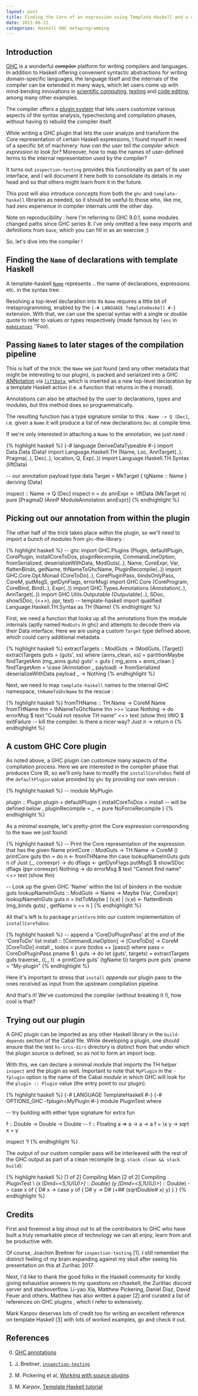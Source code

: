 ```yaml
---
layout: post
title: Finding the Core of an expression using Template Haskell and a custom GHC Core plugin
date: 2021-06-22
categories: Haskell GHC metaprogramming
---
```


## Introduction

[GHC](https://www.haskell.org/ghc/) is a wonderful ~~compiler~~ platform for writing compilers and languages. In addition to Haskell offering convenient syntactic abstractions for writing domain-specific languages, the language itself and the internals of the compiler can be extended in many ways, which let users come up with mind-bending innovations in [scientific computing](http://conal.net/papers/compiling-to-categories/compiling-to-categories.pdf), [testing](https://hackage.haskell.org/package/inspection-testing) and [code editing](https://haskellwingman.dev/), among many other examples.

The compiler offers a [plugin system](https://downloads.haskell.org/ghc/latest/docs/html/users_guide/extending_ghc.html#compiler-plugins) that lets users customize various aspects of the syntax analysis, typechecking and compilation phases, without having to rebuild the compiler itself.

While writing a GHC plugin that lets the user analyze and transform the Core representation of certain Haskell expressions, I found myself in need of a specific bit of machinery: _how can the user tell the compiler which expression to look for?_ Moreover, how to map the names of user-defined terms to the internal representation used by the compiler?

It turns out `inspection-testing` provides this functionality as part of its user interface, and I will document it here both to consolidate its details in my head and so that others might learn from it in the future. 

This post will also introduce concepts from both the `ghc` and `template-haskell` libraries as needed, so it should be useful to those who, like me, had zero experience in compiler internals until the other day.

Note on reproducibility : here I'm referring to GHC 9.0.1, some modules changed paths since GHC series 8. I've only omitted a few easy imports and definitions from `base`, which you can fill in as an exercise ;)

So, let's dive into the compiler !

## Finding the `Name` of declarations with template Haskell

A template-haskell [`Name`](https://hackage.haskell.org/package/template-haskell-2.17.0.0/docs/Language-Haskell-TH.html#t:Name) represents .. the name of declarations, expressions etc. in the syntax tree.

Resolving a top-level declaration into its `Name` requires a little bit of metaprogramming, enabled by the `{-# LANGUAGE TemplateHaskell #-}` extension. With that, we can use the special syntax with a single or double quote to refer to values or types respectively (made famous by `lens` in [`makeLenses`](https://hackage.haskell.org/package/lens-5.0.1/docs/Control-Lens-Combinators.html#v:makeLenses) ''Foo).

## Passing `Name`s to later stages of the compilation pipeline

This is half of the trick: the `Name` we just found (and any other metadata that might be interesting to our plugin), is packed and serialized into a GHC [ANNotation](http://downloads.haskell.org/~ghc/latest/docs/html/users_guide/extending_ghc.html#source-annotations) via [`liftData`](https://hackage.haskell.org/package/template-haskell-2.17.0.0/docs/Language-Haskell-TH-Syntax.html#v:liftData), which is inserted as a new top-level declaration by a template Haskell action (i.e. a function that returns in the `Q` monad).

Annotations can also be attached by the user to declarations, types and modules, but this method does so programmatically.

The resulting function has a type signature similar to this : `Name -> Q [Dec]`, i.e. given a `Name` it will produce a list of new declarations `Dec` at compile time.

If we're only interested in attaching a `Name` to the annotation, we just need : 

{% highlight haskell %}
{-# language DeriveDataTypeable #-}
import Data.Data (Data)
import Language.Haskell.TH (Name, Loc, AnnTarget(..), Pragma(..), Dec(..), location, Q, Exp(..))
import Language.Haskell.TH.Syntax (liftData)

-- our annotation payload type
data Target = MkTarget { tgName :: Name } deriving (Data)

inspect :: Name -> Q [Dec]
inspect n = do
  annExpr <- liftData (MkTarget n)
  pure [PragmaD (AnnP ModuleAnnotation annExpr)]
{% endhighlight %}



## Picking out our annotation from within the plugin

The other half of the trick takes place within the plugin, so we'll need to import a bunch of modules from `ghc`-the-library :

{% highlight haskell %}
-- ghc
import GHC.Plugins (Plugin, defaultPlugin, CorePlugin, installCoreToDos, pluginRecompile, CommandLineOption, fromSerialized, deserializeWithData, ModGuts(..), Name, CoreExpr, Var, flattenBinds, getName, thNameToGhcName, PluginRecompile(..))
import GHC.Core.Opt.Monad (CoreToDo(..), CorePluginPass, bindsOnlyPass, CoreM, putMsgS, getDynFlags, errorMsg)
import GHC.Core (CoreProgram, CoreBind, Bind(..), Expr(..))
import GHC.Types.Annotations (Annotation(..), AnnTarget(..))
import GHC.Utils.Outputable (Outputable(..), SDoc, showSDoc, (<+>), ppr, text)
-- template-haskell
import qualified Language.Haskell.TH.Syntax as TH (Name)
{% endhighlight %}


First, we need a function that looks up all the annotations from the module internals (aptly named `ModGuts` in ghc) and attempts to decode them via their Data interface. Here we are using a custom `Target` type defined above, which could carry additional metadata.

{% highlight haskell %}
extractTargets :: ModGuts -> (ModGuts, [Target])
extractTargets guts = (guts', xs)
  where
    (anns_clean, xs) = partitionMaybe findTargetAnn (mg_anns guts)
    guts' = guts { mg_anns = anns_clean }
    findTargetAnn = \case 
      (Annotation _ payload) -> fromSerialized deserializeWithData payload
      _ -> Nothing
{% endhighlight %}

Next, we need to map `template-haskell` names to the internal GHC namespace, `thNameToGhcName` to the rescue :

{% highlight haskell %}
fromTHName :: TH.Name -> CoreM Name
fromTHName thn = thNameToGhcName thn >>= \case
    Nothing -> do
        errorMsg $ text "Could not resolve TH name" <+> text (show thn)
        liftIO $ exitFailure -- kill the compiler. Is there a nicer way?
    Just n -> return n
{% endhighlight %}


## A custom GHC Core plugin

As noted above, a GHC plugin can customize many aspects of the compilation process. Here we are interested in the compiler phase that produces Core IR, so we'll only have to modify the `installCoreToDos` field of the `defaultPlugin` value provided by `ghc` by providing our own version :

{% highlight haskell %}
-- module MyPlugin

plugin :: Plugin
plugin = defaultPlugin {
  installCoreToDos = install -- will be defined below
  , pluginRecompile = \_ -> pure NoForceRecompile
                       }
{% endhighlight %}

As a minimal example, let's pretty-print the Core expression corresponding to the `Name` we just found:

{% highlight haskell %}
-- Print the Core representation of the expression that has the given Name
printCore :: ModGuts -> TH.Name -> CoreM ()
printCore guts thn = do
  n <- fromTHName thn
  case lookupNameInGuts guts n of
    Just (_, coreexpr) -> do
      dflags <- getDynFlags
      putMsgS $ showSDoc dflags (ppr coreexpr)
    Nothing -> do
      errorMsg $ text "Cannot find name" <+> text (show thn)
      
-- Look up the given GHC 'Name' within the list of binders in the module guts
lookupNameInGuts :: ModGuts -> Name -> Maybe (Var, CoreExpr)
lookupNameInGuts guts n = listToMaybe
    [ (v,e)
    | (v,e) <- flattenBinds (mg_binds guts)
    , getName v == n
    ]
{% endhighlight %}


All that's left is to package `printCore` into our custom implementation of `installCoreToDos`:

{% highlight haskell %}
-- append a 'CoreDoPluginPass' at the _end_ of the 'CoreToDo' list
install :: [CommandLineOption] -> [CoreToDo] -> CoreM [CoreToDo]
install _ todos = pure (todos ++ [pass])
  where
    pass = CoreDoPluginPass pname $ \ guts -> do
      let (guts', targets) = extractTargets guts
      traverse_ (\(_, t) -> printCore guts' (tgName t)) targets
      pure guts'
    pname = "My-plugin"
{% endhighlight %}

Here it's important to stress that `install` _appends_ our plugin pass to the ones received as input from the upstream compilation pipeline. 

And that's it! We've customized the compiler (without breaking it !), how cool is that?

## Trying out our plugin

A GHC plugin can be imported as any other Haskell library in the `build-depends` section of the Cabal file. While developing a plugin, one should ensure that the test `hs-srcs-dirs` directory is distinct from that under which the plugin source is defined, so as not to form an import loop.

With this, we can declare a minimal module that imports the TH helper `inspect` and the plugin as well. Important to note that `MyPlugin` in the `-fplugin` option is the name of the Cabal _module_ in which GHC will look for the `plugin :: Plugin` value (the entry point to our plugin).

{% highlight haskell %}
{-# LANGUAGE TemplateHaskell #-}
{-# OPTIONS_GHC -fplugin=MyPlugin #-}
module PluginTest where

-- try building with either type signature for extra fun

f :: Double -> Double -> Double
-- f :: Floating a => a -> a -> a 
f = \x y -> sqrt x + y

inspect 'f
{% endhighlight %}

The output of our custom compiler pass will be interleaved with the rest of the GHC output as part of a clean recompile (e.g. `stack clean && stack build`):

{% highlight haskell %}
[1 of 2] Compiling Main
[2 of 2] Compiling PluginTest
\ (x [Dmd=<S,1*U(U)>] :: Double) (y [Dmd=<S,1*U(U)>] :: Double) ->
  case x of { D# x ->
  case y of { D# y -> D# (+## (sqrtDouble# x) y) }
  }
{% endhighlight %}







## Credits

First and foremost a big shout out to all the contributors to GHC who have built a truly remarkable piece of technology we can all enjoy, learn from and be productive with.

Of course, Joachim Breitner for `inspection-testing` [1]. I still remember the distinct feeling of my brain expanding against my skull after seeing his presentation on this at Zurihac 2017.

Next, I'd like to thank the good folks in the Haskell community for kindly giving exhaustive answers to my questions on r/haskell, the ZuriHac discord server and stackoverflow. Li-yao Xia, Matthew Pickering, Daniel Diaz, David Feuer and others. Matthew has also written a paper [2] and curated a list of references on GHC plugins , which I refer to extensively.

Mark Karpov deserves lots of credit too for writing an excellent reference on template Haskell [3] with lots of worked examples, go and check it out.


## References

0) [GHC annotations](https://gitlab.haskell.org/ghc/ghc/-/wikis/annotations)

1) J. Breitner, [`inspection-testing`](https://github.com/nomeata/inspection-testing)

2) M. Pickering et al, [Working with source plugins](https://mpickering.github.io/papers/working-with-source-plugins.pdf)

3) M. Karpov, [Template Haskell tutorial](https://markkarpov.com/tutorial/th.html)
